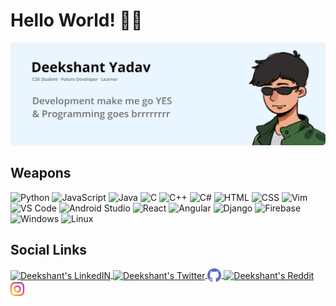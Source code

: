 # Hello World! 🖐🏼

![Header](header.png)

## Weapons

<p align="left">
<img src="https://img.shields.io/badge/Python-Language-informational?style=flat&logo=python&logoColor=white&color=002855" alt="Python"/>
<img src="https://img.shields.io/badge/JavaScript-Language-informational?style=flat&logo=javascript&logoColor=white&color=002855" alt="JavaScript"/>
<img src="https://img.shields.io/badge/Java-Language-informational?style=flat&logo=java&logoColor=white&color=002855" alt="Java"/>
<img src="https://img.shields.io/badge/C-Language-informational?style=flat&logo=c&logoColor=white&color=002855" alt="C"/>
<img src="https://img.shields.io/badge/C++-Language-002855.svg?style=flat&logo=c%2B%2B" alt="C++"/>
<img src="https://img.shields.io/badge/CSharp-Language-002855.svg?style=flat&logo=c%2B%2B" alt="C#"/>
<img src="https://img.shields.io/badge/HTML-Language-informational?style=flat&logo=html5&logoColor=white&color=002855" alt="HTML"/>
<img src="https://img.shields.io/badge/CSS-Language-informational?style=flat&logo=css3&logoColor=white&color=002855" alt="CSS"/>
<img src="https://img.shields.io/badge/Vim-IDE-informational?style=flat&logo=vim&logoColor=white&color=023e7d" alt="Vim"/>
<img src="https://img.shields.io/badge/VSCode-IDE-informational?style=flat&logo=visual-studio-code&logoColor=white&color=023e7d" alt="VS Code"/>
<img src="https://img.shields.io/badge/AndroidStudio-IDE-informational?style=androidstudio&logo=android&logoColor=white&color=023e7d" alt="Android Studio"/>
<img src="https://img.shields.io/badge/React-Tool-informational?style=flat&logo=react&logoColor=white&color=0353a4" alt="React"/>
<img src="https://img.shields.io/badge/Angular-Tool-informational?style=flat&logo=angular&logoColor=white&color=0353a4" alt="Angular"/>
<img src="https://img.shields.io/badge/Django-Tool-informational?style=flat&logo=django&logoColor=white&color=0353a4" alt="Django"/>
<img src="https://img.shields.io/badge/Firebase-Tool-informational?style=flat&logo=firebase&logoColor=white&color=0353a4" alt="Firebase"/>
<img src="https://img.shields.io/badge/Windows-OS-informational?style=flat&logo=windows&logoColor=white&color=0466c8" alt="Windows"/>
<img src="https://img.shields.io/badge/KaliLinux-OS-informational?style=flat&logo=linux&logoColor=white&color=0466c8" alt="Linux"/>
</p>

## Social Links

<a href="https://www.linkedin.com/in/d33kshant/">
  <img align="center" alt="Deekshant's LinkedIN" width="22px" src="https://raw.githubusercontent.com/peterthehan/peterthehan/master/assets/linkedin.svg" />
</a>
<a href="https://twitter.com/d33kshant">
  <img align="center" alt="Deekshant's Twitter" width="22px" src="https://raw.githubusercontent.com/peterthehan/peterthehan/master/assets/twitter.svg" />
</a>
<a href="https://github.com/d33kshant">
  <img align="center" alt="Deekshant's GitHub" width="22px" src="github.png" />
</a>
</a>
<a href="https://reddit.com/u/d33kshant">
  <img align="center" alt="Deekshant's Reddit" width="22px" src="https://raw.githubusercontent.com/peterthehan/peterthehan/master/assets/reddit.svg" />
</a>
<a href="https://www.instagram.com/d33kshant/">
  <img align="center" alt="Deekshant's Instagram" width="22px" src="instagram.png" />
</a>
